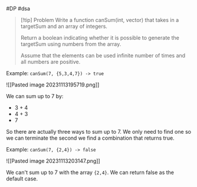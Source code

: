 #DP #dsa 

>[!tip] Problem
>Write a function canSum(int, vector) that takes in a targetSum and an array of integers.
>
>Return a boolean indicating whether it is possible to generate the targetSum using numbers from the array.
>
>Assume that the elements can be used infinite number of times and all numbers are positive.


Example:
	`canSum(7, {5,3,4,7}) -> true`


![[Pasted image 20231113195719.png]]

We can sum up to 7 by:
- 3 + 4
- 4 + 3
- 7

So there are actually three ways to sum up to 7. We only need to find one so we can terminate the second we find a combination that returns true.

Example:
	`canSum(7, {2,4}) -> false`


![[Pasted image 20231113203147.png]]

We can't sum up to 7 with the array `{2,4}`. We can return false as the default case.